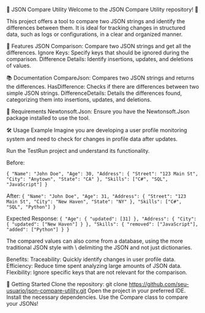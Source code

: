 📝 JSON Compare Utility
Welcome to the JSON Compare Utility repository! 🚀

This project offers a tool to compare two JSON strings and identify the differences between them. It is ideal for tracking changes in structured data, such as logs or configurations, in a clear and organized manner.

🌟 Features
JSON Comparison: Compare two JSON strings and get all the differences.
Ignore Keys: Specify keys that should be ignored during the comparison.
Difference Details: Identify insertions, updates, and deletions of values.

📚 Documentation
CompareJson: Compares two JSON strings and returns the differences.
HasDifference: Checks if there are differences between two simple JSON strings.
DifferenceDetails: Details the differences found, categorizing them into insertions, updates, and deletions.

🔧 Requirements
Newtonsoft.Json: Ensure you have the Newtonsoft.Json package installed to use the tool.

🛠️ Usage Example
Imagine you are developing a user profile monitoring system and need to check for changes in profile data after updates.

Run the TestRun project and understand its functionality.

Before:

`{
    "Name": "John Doe",
    "Age": 30,
    "Address": {
        "Street": "123 Main St",
        "City": "Anytown",
        "State": "CA"
    },
    "Skills": ["C#", "SQL", "JavaScript"]
}`

After:
`{
    "Name": "John Doe",
    "Age": 31,
    "Address": {
        "Street": "123 Main St",
        "City": "New Haven",
        "State": "NY"
    },
    "Skills": ["C#", "SQL", "Python"]
}`

Expected Response:
`{
    "Age": {
        "updated": [31]
    },
    "Address": {
        "City": {
            "updated": ["New Haven"]
        }
    },
    "Skills": {
        "removed": ["JavaScript"],
        "added": ["Python"]
    }
}`

The compared values can also come from a database, using the more traditional JSON style with \ delimiting the JSON and not just dictionaries.

Benefits:
Traceability: Quickly identify changes in user profile data.
Efficiency: Reduce time spent analyzing large amounts of JSON data.
Flexibility: Ignore specific keys that are not relevant for the comparison.

🚀 Getting Started
Clone the repository: git clone https://github.com/seu-usuario/json-compare-utility.git
Open the project in your preferred IDE.
Install the necessary dependencies.
Use the Compare class to compare your JSONs!

